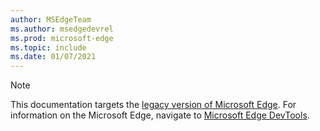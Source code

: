 ```yaml
---
author: MSEdgeTeam
ms.author: msedgedevrel
ms.prod: microsoft-edge
ms.topic: include
ms.date: 01/07/2021
---
```


> [!NOTE]
> This documentation targets the [legacy version of Microsoft Edge](https://support.microsoft.com/help/4533505).  For information on the Microsoft Edge, navigate to [Microsoft Edge DevTools](/microsoft-edge/devtools-guide-chromium).

<!-- links -->

[DevtoolsGuideChromium]: /microsoft-edge/devtools-guide-chromium "Microsoft Edge  Developer Tools | Microsoft Docs"

[MicrosoftSupport44533505]: https://support.microsoft.com/help/4533505 "What is Microsoft Edge Legacy?"
